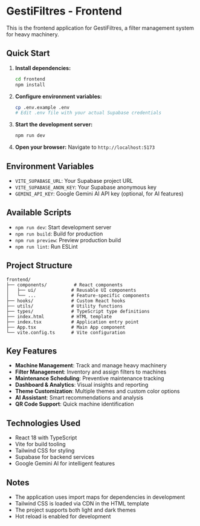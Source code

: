 # GestiFiltres - Frontend

This is the frontend application for GestiFiltres, a filter management system for heavy machinery.

## Quick Start

1. **Install dependencies:**
   ```bash
   cd frontend
   npm install
   ```

2. **Configure environment variables:**
   ```bash
   cp .env.example .env
   # Edit .env file with your actual Supabase credentials
   ```

3. **Start the development server:**
   ```bash
   npm run dev
   ```

4. **Open your browser:**
   Navigate to `http://localhost:5173`

## Environment Variables

- `VITE_SUPABASE_URL`: Your Supabase project URL
- `VITE_SUPABASE_ANON_KEY`: Your Supabase anonymous key
- `GEMINI_API_KEY`: Google Gemini AI API key (optional, for AI features)

## Available Scripts

- `npm run dev`: Start development server
- `npm run build`: Build for production
- `npm run preview`: Preview production build
- `npm run lint`: Run ESLint

## Project Structure

```
frontend/
├── components/          # React components
│   ├── ui/             # Reusable UI components
│   └── ...             # Feature-specific components
├── hooks/              # Custom React hooks
├── utils/              # Utility functions
├── types/              # TypeScript type definitions
├── index.html          # HTML template
├── index.tsx           # Application entry point
├── App.tsx             # Main App component
└── vite.config.ts      # Vite configuration
```

## Key Features

- **Machine Management**: Track and manage heavy machinery
- **Filter Management**: Inventory and assign filters to machines
- **Maintenance Scheduling**: Preventive maintenance tracking
- **Dashboard & Analytics**: Visual insights and reporting
- **Theme Customization**: Multiple themes and custom color options
- **AI Assistant**: Smart recommendations and analysis
- **QR Code Support**: Quick machine identification

## Technologies Used

- React 18 with TypeScript
- Vite for build tooling
- Tailwind CSS for styling
- Supabase for backend services
- Google Gemini AI for intelligent features

## Notes

- The application uses import maps for dependencies in development
- Tailwind CSS is loaded via CDN in the HTML template
- The project supports both light and dark themes
- Hot reload is enabled for development